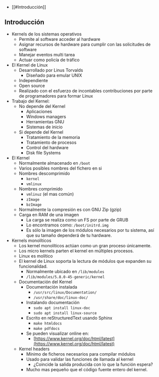 - [[#Introducción]]

## Introducción

- Kernels de los sistemas operativos
	- Permite al software acceder al hardware
	-  Asignar recursos de hardware para cumplir con las solicitudes de software
	- Manejar eventos multi tarea
	- Actuar como policía de tráfico
- El Kernel de Linux
	- Desarrollado por Linus Torvalds
		- Diseñado para emular UNIX
	- Independiente
	- Open source
	- Realizado con el esfuerzo de incontables contribuciones por parte de programadores para formar Linux
- Trabajo del Kernel:
	- No depende del Kernel
		- Aplicaciones
		- Windows managers
		- Herramientas GNU
		- Sistemas de inicio
	- Si depende del Kernel
		- Tratamiento de la memoria
		- Tratamiento de procesos
		- Control del hardware
		- Disk file Systems
- El Kernel
	- Normalmente almacenado en `/boot`
	- Varios posibles nombres del fichero en si
	- Nombres descomprimido
		- `kernel`
		- `vmlinux`
	- Nombres comprimido
		- `vmlinuz` (el mas común)
		- `zImage`
		- `bzImage`
	- Normalmente la compresión es con GNU Zip (gzip)
	- Carga en RAM de una imagen
		- La carga se realiza como un FS por parte de GRUB
		- Lo encontramos como: `/boot/initrd.img`
		- Es sólo la imagen de los módulos necesarios por tu sistema, así que su tamaño dependerá de tu hardware.
- Kernels monolíticos
	- Los kernel monolíticos actúan como un gran proceso únicamente.
	- Los micro kernels parten el kernel en múltiples procesos.
	- Linux es molítico
	- El kernel de Linux soporta la lectura de módulos que expanden su funcionalidad.
		- Normalmente ubicado en `/lib/modules`
		- `/lib/modules/5.8.0-45-generic/kernel`
	- Documentación del Kernel
		- Documentación instalada
			-  `/usr/src/linux/Documentation/`
			- `/usr/share/doc/linux-doc/`
		- Instalando documentación
			- `sudo apt install linux-doc`
			- `sudo apt install linux-source`
		- Escrito en reStructuredText usando Sphinx
			- `make htmldocs`
			- `make pdfdocs`
		- Se pueden visualizar online en:
			- [https://www.kernel.org/doc/html/latest](https://www.kernel.org/doc/html/latest)
	- Kernel headers
		- Mínimo de ficheros necesarios para compilar módulos
		- Usado para validar las funciones de llamada al kernel
			-  ¿Coincide la salida producida con lo que la función espera?
		- Mucho mas pequeño que el código fuente entero del kernel.